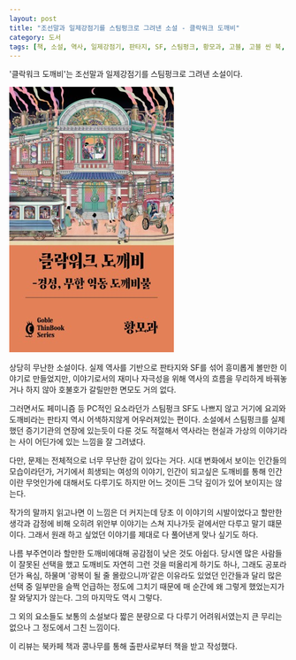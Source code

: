 ```yaml
---
layout: post
title: "조선말과 일제강점기를 스팀펑크로 그려낸 소설 - 클락워크 도깨비"
category: 도서
tags: [책, 소설, 역사, 일제강점기, 판타지, SF, 스팀펑크, 황모과, 고블, 고블 씬 북, 북카페 책과 콩나무, 서평]
---
```


'클락워크 도깨비'는
조선말과 일제강점기를 스팀펑크로 그려낸 소설이다.

![표지](/images/book/clockwork-dokkaebi-book-h480.jpg)

상당히 무난한 소설이다.
실제 역사를 기반으로 판타지와 SF를 섞어 흥미롭게 볼만한 이야기로 만들었지만,
이야기로서의 재미나 자극성을 위해 역사의 흐름을 무리하게 바꿔놓거나 하지 않아
호불호가 갈릴만한 면모도 거의 없다.

그러면서도 페미니즘 등 PC적인 요소라던가 스팀펑크 SF도 나쁘지 않고
거기에 요괴와 도깨비라는 판타지 역시 어색하지않게 어우러져있는 편이다.
소설에서 스팀펑크를 실제했던 증기기관의 연장에 있는듯이 다룬 것도 적절해서
역사라는 현실과 가상의 이야기라는 사이 어딘가에 있는 느낌을 잘 그려냈다.

다만, 문제는 전체적으로 너무 무난한 감이 있다는 거다.
시대 변화에서 보이는 인간들의 모습이라던가,
거기에서 희생되는 여성의 이야기,
인간이 되고싶은 도깨비를 통해 인간이란 무엇인가에 대해서도 다루기도 하지만
어느 것이든 그닥 깊이가 있어 보이지는 않는다.

작가의 말까지 읽고나면 이 느낌은 더 커지는데
당초 이 이야기의 시발이었다고 할만한 생각과 감정에 비해
오히려 위안부 이야기는 스쳐 지나가듯 겉에서만 다루고 말기 떄문이다.
그래서 원래 하고 싶었던 이야기를 제대로 다 풀어낸게 맞나 싶기도 하다.

나름 부주연이라 할만한 도깨비에대해 공감점이 낮은 것도 아쉽다.
당시엔 많은 사람들이 잘못된 선택을 했고 도깨비도 자연히 그런 것을 떠올리게 하기도 하나,
그래도 공포라던가 욕심, 하물며 '광복이 될 줄 몰랐으니까'같은 이유라도 있었던 인간들과 달리
많은 선택 중 일부만을 슬쩍 언급하는 정도에 그치기 때문에
매 순간에 왜 그렇게 했었는지가 잘 와닿지가 않는다.
그의 마지막도 역시 그렇다.

그 외의 요소들도 보통의 소설보다 짧은 분량으로 다 다루기 어려워서였는지
큰 무리는 없으나 그 정도에서 그친 느낌이다.



<div class="im im-info">
이 리뷰는 북카페 책과 콩나무를 통해 출판사로부터 책을 받고 작성했다.
</div>
